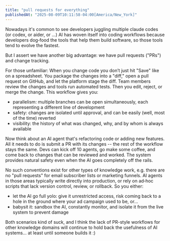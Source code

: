 ```yaml
---
title: "pull requests for everything"
publishedAt: "2025-08-09T10:11:58-04:00[America/New_York]"
---
```


Nowadays it's common to see developers juggling multiple claude codes (or codex, or aider, or ...)  AI has woven itself
into coding workflows because developers dog‑food the tools that help them build software, so those tools tend
to evolve the fastest.

But I assert we have another big advantage: we have pull requests ("PRs") and change tracking.

For those unfamiliar: When you change code you don’t just hit "Save" like on a spreadsheet. You package the changes into
a "diff," open a pull request on GitHub, and let the platform stage the diff. Team members review the changes and tools run
automated tests.  Then you edit, reject, or merge the change. This workflow gives you:
- parallelism: multiple branches can be open simultaneously, each representing a different line of development
- safety: changes are isolated until approval, and can be easily (well, most of the time) reverted
- visibility: the history of what was changed, why, and by whom is always available

Now think about an AI agent that's refactoring code or adding new features.  All it needs to do is submit a PR with its
changes -- the rest of the workflow stays the same.  Devs can kick off 10 agents, go make some coffee, and come back to
changes that can be reviewed and worked.  The system provides natural safety even when the AI goes completely off the
rails.

No such conventions exist for other types of knowledge work, e.g. there are no "pull requests" for email subscriber
lists or marketing funnels.  AI agents in those areas typically write directly into production, or rely on ad‑hoc
scripts that lack version control, review, or rollback. So you either:
- let the AI go full yolo: give it unrestricted access, risk coming back to a hole in the ground where your ad campaign
  used to be, or...
- babysit it: sandbox the AI, constantly monitor, and isolate it from the live system to prevent damage

Both scenarios kind of suck, and I think the lack of PR-style workflows for other knowledge domains will continue to
hold back the usefulness of AI systems... at least until someone builds it :)
